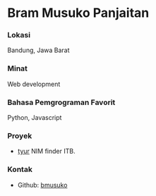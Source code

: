 # Bram Musuko Panjaitan

### Lokasi

Bandung, Jawa Barat

### Minat

Web development

### Bahasa Pemgrograman Favorit

Python, Javascript

### Proyek

- [tyur](https://github.com/bmusuko/tyur) NIM finder ITB.

### Kontak
- Github: [bmusuko](https://github.com/bmusuko)